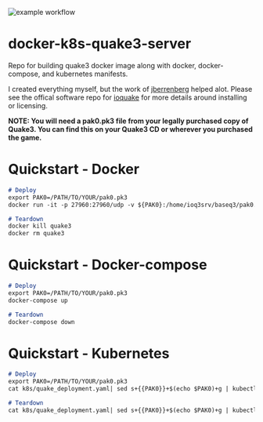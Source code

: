 ![example workflow](https://github.com/github/docs/actions/workflows/docker-image.yml/badge.svg)


# docker-k8s-quake3-server
Repo for building quake3 docker image along with docker, docker-compose, and kubernetes manifests.

I created everything myself, but the work of [jberrenberg](https://github.com/jberrenberg/docker-quake3) helped alot. Please see the offical software repo for [ioquake](https://github.com/ioquake/ioq3) for more details around installing or licensing.  

**NOTE: You will need a pak0.pk3 file from your legally purchased copy of Quake3. You can find this on your Quake3 CD or wherever you purchased the game.**

# Quickstart - Docker

  ```Markdown
  # Deploy
  export PAK0=/PATH/TO/YOUR/pak0.pk3
  docker run -it -p 27960:27960/udp -v ${PAK0}:/home/ioq3srv/baseq3/pak0.pk3 --name quake3 ghcr.io/heyymrdj/docker-k8s-quake3:latest 

  # Teardown
  docker kill quake3
  docker rm quake3
  ```

# Quickstart - Docker-compose

  ```Markdown
  # Deploy
  export PAK0=/PATH/TO/YOUR/pak0.pk3
  docker-compose up

  # Teardown
  docker-compose down
  ```

# Quickstart - Kubernetes

  ```Markdown
  # Deploy
  export PAK0=/PATH/TO/YOUR/pak0.pk3
  cat k8s/quake_deployment.yaml| sed s+{{PAK0}}+$(echo $PAK0)+g | kubectl create -f -

  # Teardown
  cat k8s/quake_deployment.yaml| sed s+{{PAK0}}+$(echo $PAK0)+g | kubectl delete -f -
  ```
